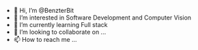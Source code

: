 - 👋 Hi, I’m @BenzterBit
- 👀 I’m interested in Software Development and Computer Vision
- 🌱 I’m currently learning Full stack
- 💞️ I’m looking to collaborate on ...
- 📫 How to reach me ...

<!---
BenzterBit/BenzterBit is a ✨ special ✨ repository because its `README.md` (this file) appears on your GitHub profile.
You can click the Preview link to take a look at your changes.
--->

